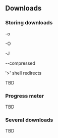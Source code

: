 ## Downloads

### Storing downloads

-o

-O

-J

--compressed

'>' shell redirects

TBD

### Progress meter

TBD

### Several downloads

TBD
